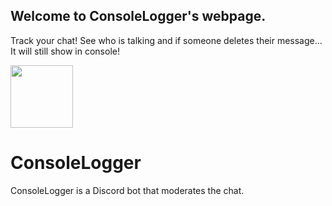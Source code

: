 ## Welcome to ConsoleLogger's webpage. 
Track your chat! See who is talking and if someone deletes their message... It will still show in console! 

<a href="https://discord.com/oauth2/authorize?client_id=842814038315368488&scope=bot%20applications.commands&permissions=-32&">
<img src="https://cdn.discordapp.com/attachments/797171376381231144/842914151301906462/unknown.png" height="100px">
</a>


# ConsoleLogger
ConsoleLogger is a Discord bot that moderates the chat.


